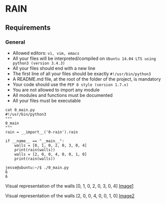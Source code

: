 # RAIN

## Requirements
### General
- Allowed editors: `vi, vim, emacs`
- All your files will be interpreted/compiled on `Ubuntu 14.04 LTS using python3 (version 3.4.3)`
- All your files should end with a new line
- The first line of all your files should be exactly `#!/usr/bin/python3`
- A README.md file, at the root of the folder of the project, is mandatory
- Your code should use the `PEP 8 style (version 1.7.x)`
- You are not allowed to import any module
- All modules and functions must be documented
- All your files must be executable

```
cat 0_main.py
#!/usr/bin/python3
"""
0_main
"""
rain = __import__('0-rain').rain

if __name__ == "__main__":
    walls = [0, 1, 0, 2, 0, 3, 0, 4]
    print(rain(walls))
    walls = [2, 0, 0, 4, 0, 0, 1, 0]
    print(rain(walls))

jesse@ubuntu:~/$ ./0_main.py
6
6
```
Visual representation of the walls [0, 1, 0, 2, 0, 3, 0, 4]
[Image1](https://github.com/HolbyKate/holbertonschool-interview/blob/main/rain/image1.png)


Visual representation of the walls [2, 0, 0, 4, 0, 0, 1, 0]
[Image2](https://github.com/HolbyKate/holbertonschool-interview/blob/main/rain/image2.png)
